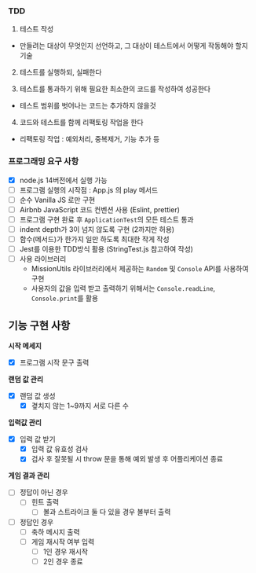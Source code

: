 ### TDD

1. 테스트 작성

- 만들려는 대상이 무엇인지 선언하고, 그 대상이 테스트에서 어떻게 작동해야 할지 기술

2. 테스트를 실행하되, 실패한다

3. 테스트를 통과하기 위해 필요한 최소한의 코드를 작성하여 성공한다

- 테스트 범위를 벗어나는 코드는 추가하지 않을것

4. 코드와 테스트를 함께 리팩토링 작업을 한다

- 리팩토링 작업 : 예외처리, 중복제거, 기능 추가 등

### 프로그래밍 요구 사항

- [x] node.js 14버전에서 실행 가능
- [ ] 프로그램 실행의 시작점 : App.js 의 play 메서드
- [ ] 순수 Vanilla JS 로만 구현
- [ ] Airbnb JavaScript 코드 컨벤션 사용 (Eslint, prettier)
- [ ] 프로그램 구현 완료 후 `ApplicationTest`의 모든 테스트 통과
- [ ] indent depth가 3이 넘지 않도록 구현 (2까지만 허용)
- [ ] 함수(메서드)가 한가지 일만 하도록 최대한 작게 작성
- [ ] Jest를 이용한 TDD방식 활용 (StringTest.js 참고하여 작성)
- [ ] 사용 라이브러리
  - MissionUtils 라이브러리에서 제공하는 `Random` 및 `Console` API를 사용하여 구현
  - 사용자의 값을 입력 받고 출력하기 위해서는 `Console.readLine`, `Console.print`를 활용

## 기능 구현 사항

**시작 메세지**

- [x] 프로그램 시작 문구 출력

**랜덤 값 관리**

- [x] 랜덤 값 생성
  - [x] 곂치지 않는 1~9까지 서로 다른 수

**입력값 관리**

- [x] 입력 값 받기
  - [x] 입력 값 유효성 검사
  - [x] 검사 후 잘못될 시 throw 문을 통해 예외 발생 후 어플리케이션 종료

**게임 결과 관리**

- [ ] 정답이 아닌 경우
  - [ ] 힌트 출력
    - [ ] 볼과 스트라이크 둘 다 있을 경우 볼부터 출력
- [ ] 정답인 경우
  - [ ] 축하 메시지 출력
  - [ ] 게임 재시작 여부 입력
    - [ ] 1인 경우 재시작
    - [ ] 2인 경우 종료
